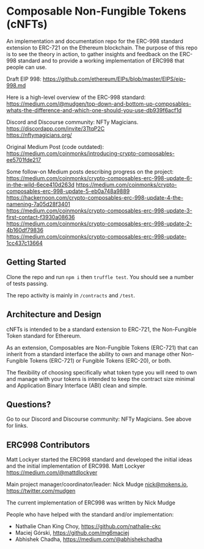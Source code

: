 

# Composable Non-Fungible Tokens (cNFTs)

An implementation and documentation repo for the ERC-998 standard extension to ERC-721 on the Ethereum blockchain.  The purpose of this repo is to see the theory in action, to gather insights and feedback on the ERC-998 standard and to provide a working implementation of ERC998 that people can use.

Draft EIP 998: 
https://github.com/ethereum/EIPs/blob/master/EIPS/eip-998.md

Here is a high-level overview of the ERC-998 standard: <br/>
https://medium.com/@mudgen/top-down-and-bottom-up-composables-whats-the-difference-and-which-one-should-you-use-db939f6acf1d

Discord and Discourse community: NFTy Magicians. <br/>
https://discordapp.com/invite/3TtqP2C <br/>
https://nftymagicians.org/

Original Medium Post (code outdated): <br/>
https://medium.com/coinmonks/introducing-crypto-composables-ee5701fde217

Some follow-on Medium posts describing progress on the project: <br/>
https://medium.com/coinmonks/crypto-composables-erc-998-update-6-in-the-wild-6ece410d263d
https://medium.com/coinmonks/crypto-composables-erc-998-update-5-eb0a748a9889
https://hackernoon.com/crypto-composables-erc-998-update-4-the-namening-7a05d28f3401 <br/>
https://medium.com/coinmonks/crypto-composables-erc-998-update-3-first-contact-f3930a08636 <br/>
https://medium.com/coinmonks/crypto-composables-erc-998-update-2-4b160df79836 <br/>
https://medium.com/coinmonks/crypto-composables-erc-998-update-1cc437c13664 <br/>

## Getting Started

Clone the repo and run `npm i` then `truffle test`. You should see a number of tests passing.

The repo activity is mainly in `/contracts` and `/test`.

## Architecture and Design

cNFTs is intended to be a standard extension to ERC-721, the Non-Fungible Token standard for Ethereum.

As an extension, Composables are Non-Fungible Tokens (ERC-721) that can inherit from a standard interface the ability to own and manage other Non-Fungible Tokens (ERC-721) or Fungible Tokens (ERC-20), or both.

The flexibility of choosing specifically what token type you will need to own and manage with your tokens is intended to keep the contract size minimal and Application Binary Interface (ABI) clean and simple.

## Questions?

Go to our Discord and Discourse community: NFTy Magicians. See above for links.

## ERC998 Contributors

Matt Lockyer started the ERC998 standard and developed the initial ideas and the initial implementation of ERC998. Matt Lockyer https://medium.com/@mattdlockyer

Main project manager/coordinator/leader: Nick Mudge <nick@mokens.io>, https://twitter.com/mudgen

The current implementation of ERC998 was written by Nick Mudge

People who have helped with the standard and/or implementation:
* Nathalie Chan King Choy, https://github.com/nathalie-ckc
* Maciej Górski, https://github.com/mg6maciej
* Abhishek Chadha, https://medium.com/@abhishekchadha

